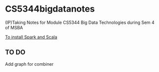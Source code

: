 # CS5344bigdatanotes
(IP)Taking Notes for Module CS5344 Big Data Technologies during Sem 4 of MSBA

[To install Spark and Scala](https://medium.freecodecamp.org/installing-scala-and-apache-spark-on-mac-os-837ae57d283f)

## TO DO
Add graph for combiner
